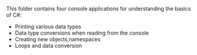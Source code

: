 This folder contains four console applications for understanding the basics of C#:
- Printing various data types
- Data type conversions when reading from the console
- Creating new objects,namespaces
- Loops and data conversion
